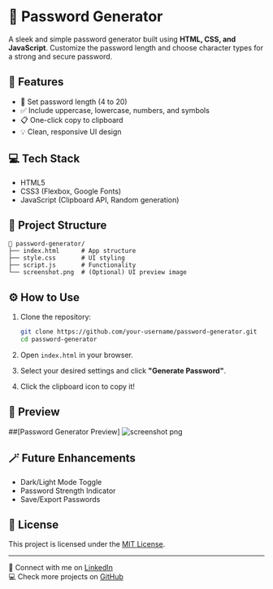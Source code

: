 # 🔐 Password Generator

A sleek and simple password generator built using **HTML, CSS, and JavaScript**. Customize the password length and choose character types for a strong and secure password.

## 🚀 Features

- 🔢 Set password length (4 to 20)
- ✅ Include uppercase, lowercase, numbers, and symbols
- 📋 One-click copy to clipboard
- 💡 Clean, responsive UI design

## 💻 Tech Stack

- HTML5  
- CSS3 (Flexbox, Google Fonts)  
- JavaScript (Clipboard API, Random generation)

## 📂 Project Structure

```
📁 password-generator/
├── index.html      # App structure
├── style.css       # UI styling
├── script.js       # Functionality
└── screenshot.png  # (Optional) UI preview image
```

## ⚙️ How to Use

1. Clone the repository:
   ```bash
   git clone https://github.com/your-username/password-generator.git
   cd password-generator
   ```

2. Open `index.html` in your browser.

3. Select your desired settings and click **"Generate Password"**.

4. Click the clipboard icon to copy it!

## 📸 Preview

##[Password Generator Preview] ![screenshot png](https://github.com/user-attachments/assets/42fb40fa-6721-47a0-a87e-fa9568c21c09)


## 🪄 Future Enhancements

- Dark/Light Mode Toggle  
- Password Strength Indicator  
- Save/Export Passwords  

## 📄 License

This project is licensed under the [MIT License](LICENSE).

---

🔗 Connect with me on [LinkedIn](https://www.linkedin.com/in/kanaka-mahalakshmi-katepalli-637585273/)  
💻 Check more projects on [GitHub](https://github.com/mahalakshmi-00)
